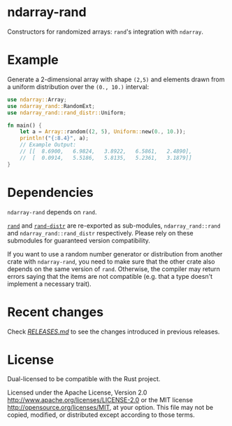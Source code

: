 ndarray-rand
============

Constructors for randomized arrays: `rand`'s integration with `ndarray`.

Example
=======

Generate a 2-dimensional array with shape `(2,5)` and elements drawn from a uniform distribution
over the `(0., 10.)` interval:

```rust
use ndarray::Array;
use ndarray_rand::RandomExt;
use ndarray_rand::rand_distr::Uniform;

fn main() {
    let a = Array::random((2, 5), Uniform::new(0., 10.));
    println!("{:8.4}", a);
    // Example Output:
    // [[  8.6900,   6.9824,   3.8922,   6.5861,   2.4890],
    //  [  0.0914,   5.5186,   5.8135,   5.2361,   3.1879]]
}
```

Dependencies
============

``ndarray-rand`` depends on ``rand``.

[`rand`](https://docs.rs/rand/) and [`rand-distr`](https://docs.rs/rand_distr/) are 
re-exported as sub-modules, `ndarray_rand::rand` and `ndarray_rand::rand_distr` respectively. 
Please rely on these submodules for guaranteed version compatibility.

If you want to use a random number generator or distribution from another crate
with `ndarray-rand`, you need to make sure that the other crate also depends on the
same version of `rand`. Otherwise, the compiler may return errors saying
that the items are not compatible (e.g. that a type doesn't implement a
necessary trait).

Recent changes
==============

Check _[RELEASES.md](https://github.com/kn0sys/ndarray/blob/master/ndarray-rand/RELEASES.md)_ to see 
the changes introduced in previous releases.


License
=======

Dual-licensed to be compatible with the Rust project.

Licensed under the Apache License, Version 2.0
http://www.apache.org/licenses/LICENSE-2.0 or the MIT license
http://opensource.org/licenses/MIT, at your
option. This file may not be copied, modified, or distributed
except according to those terms.
